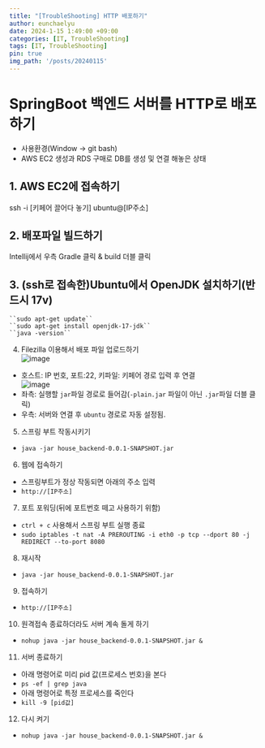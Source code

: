```yaml
---
title: "[TroubleShooting] HTTP 배포하기"
author: eunchaelyu 
date: 2024-1-15 1:49:00 +09:00
categories: [IT, TroubleShooting]
tags: [IT, TroubleShooting]
pin: true
img_path: '/posts/20240115'
---
```



# SpringBoot 백엔드 서버를 HTTP로 배포하기    

- 사용환경(Window -> git bash)  
- AWS EC2 생성과 RDS 구매로 DB를 생성 및 연결 해놓은 상태     

## 1. AWS EC2에 접속하기    
  ssh -i [키페어 끌어다 놓기] ubuntu@[IP주소]    
  
## 2. 배포파일 빌드하기     
  Intellij에서 우측 Gradle 클릭 & build 더블 클릭     

## 3. (ssh로 접속한)Ubuntu에서 OpenJDK 설치하기(반드시 17v)    
    ``sudo apt-get update``    
    ``sudo apt-get install openjdk-17-jdk``    
    ``java -version``    

4. Filezilla 이용해서 배포 파일 업로드하기    
  ![image](https://github.com/eunchaelyu/eunchaelyu.github.io/assets/119996957/dd43644f-4732-4fe0-ba98-86873bdd0abd)        
  - 호스트: IP 번호, 포트:22, 키파일: 키페어 경로 입력 후 연결      
  ![image](https://github.com/eunchaelyu/eunchaelyu.github.io/assets/119996957/96cc863f-a04c-49ec-962e-7aa1c6b18c4c)    
  - 좌측: 실행할 ``jar``파일 경로로 들어감(``-plain.jar`` 파일이 아닌 ``.jar``파일 더블 클릭)    
  - 우측: 서버와 연결 후 ``ubuntu`` 경로로 자동 설정됨.      

5. 스프링 부트 작동시키기
  - ``java -jar house_backend-0.0.1-SNAPSHOT.jar``

6. 웹에 접속하기
  - 스프링부트가 정상 작동되면 아래의 주소 입력
  - ``http://[IP주소]``

7. 포트 포워딩(뒤에 포트번호 떼고 사용하기 위함)
  - ``ctrl + c`` 사용해서 스프링 부트 실행 종료     
  - ``sudo iptables -t nat -A PREROUTING -i eth0 -p tcp --dport 80 -j REDIRECT --to-port 8080``

8. 재시작
  - ``java -jar house_backend-0.0.1-SNAPSHOT.jar``
9. 접속하기 
  - ``http://[IP주소]``
10. 원격접속 종료하더라도 서버 계속 돌게 하기
  - ``nohup java -jar house_backend-0.0.1-SNAPSHOT.jar &``
11. 서버 종료하기
  - 아래 명령어로 미리 pid 값(프로세스 번호)을 본다
  - ``ps -ef | grep java``
  - 아래 명령어로 특정 프로세스를 죽인다
  - ``kill -9 [pid값]``
12. 다시 켜기 
  - ``nohup java -jar house_backend-0.0.1-SNAPSHOT.jar &``
